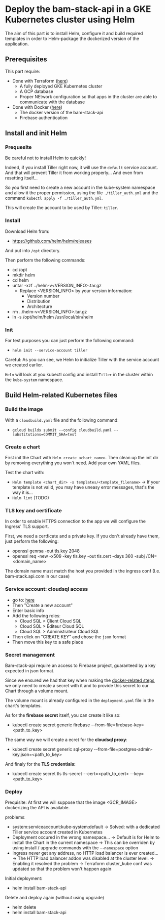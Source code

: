 # Deploy the bam-stack-api in a GKE Kubernetes cluster using Helm

The aim of this part is to install Helm, configure it and build required templates
in order to Helm-package the dockerized version of the application.

## Prerequisites

This part require:
 - Done with Terraform ([here](../terraform/README.md))
    - A fully deployed GKE Kubernetes cluster
    - A GCP database
    - Proper NEtwork configuration so that apps in the cluster are able to communicate with the database
 - Done with Docker ([here](../docker/README.md))
    - The docker version of the bam-stack-api
    - Firebase authentication

## Install and init Helm

### Prequesite

Be careful not to install Helm to quickly!

Indeed, if you install Tiller right now, it will use the `default` service account.
And that will prevent Tiller it from working properly... And even from resetting itself...

So you first need to create a new account in the kube-system namespace and allow it the proper permission,
using the file `./tiller_auth.yml` and the command `kubectl apply -f ./tiller_auth.yml`.

This will create the account to be used by Tiller: `tiller`.

### Install

Download Helm from:
 - https://github.com/helm/helm/releases

And put into `/opt` directory.

Then perform the following commands:
 - cd /opt
 - mkdir helm
 - cd helm
 - untar -xzf ../helm-v<VERSION_INFO>.tar.gz
    - Replace <VERSION_INFO> by your version information:
       - Version number
       - Distribution
       - Architecture
 - rm ../helm-v<VERSION_INFO>.tar.gz
 - ln -s /opt/helm/helm /usr/local/bin/helm

### Init

For test purposes you can just perform the following command:
 - `helm init --service-account tiller`

Careful: As you can see, we Helm to initialize Tiller with the service account we created earlier. 

`Helm` will look at you kubectl config and install `Tiller` in the cluster
within the `kube-system` namespace.

## Build Helm-related Kubernetes files

### Build the image

With a `cloudbuild.yaml` file and the following command:
 - `gcloud builds submit --config cloudbuild.yaml --substitutions=COMMIT_SHA=test`

### Create a chart

First init the Chart with `Helm create <chart_name>`.
Then clean up the init dir by removing everything you won't need.
Add your own YAML files.

Test the chart with:
 - `Helm template <chart_dir> -x templates/<template_filename>`
     -> If your template is not valid, you may have uneasy error messages, that's the way it is...
 - `Helm lint` (TODO)

### TLS key and certificate

In order to enable HTTPS connection to the app we will configure the Ingress' TLS support.

First, we need a certficate and a private key.
If you don't already have them, just perform the following:
 - openssl genrsa -out tls.key 2048
 - openssl req -new -x509 -key tls.key -out tls.cert -days 360 -subj /CN=<domain_name>

The domain name must match the host you provided in the ingress conf (I.e. bam-stack.api.com in our case)

### Service account: cloudsql access

 - go to: [here](https://console.cloud.google.com/iam-admin/serviceaccounts)
 - Then "Create a new account"
 - Enter basic info
 - Add the following roles:
    - Cloud SQL > Client Cloud SQL
    - Cloud SQL > Éditeur Cloud SQL
    - Cloud SQL > Administrateur Cloud SQL
 - Then click on "CREATE KEY" and chose the `json` format
 - Then move this key to a safe place

### Secret management

Bam-stack-api require an access to Firebase project, guaranteed by a key expected in json format.

Since we ensured we had that key when making the [docker-related steps](../docker/README.md),
we only need to create a secret with it and to provide this secret to our Chart through a volume mount.

The volume mount is already configured in the `deployment.yaml` file in the chart's templates.

As for the **firebase secret** itself, you can create it like so:
 - kubectl create secret generic firebase --from-file=firebase-key=<path_to_key>

The same way we will create a ecret for the **cloudsql proxy**:
 - kubectl create secret generic sql-proxy --from-file=postgres-admin-key.json=<path_to_key>

And finaly for the **TLS credentials**:
 - kubectl create secret tls tls-secret --cert=<path_to_cert> --key=<path_to_key>

### Deploy

Prequisite: At first we will suppose that the image <GCR_IMAGE> dockerizing the API is available.

problems:
 - system:serviceaccount:kube-system:default
    -> Solved: with a dedicated Tiller service account created in Kubernetes
 - Deployment occured in the wrong namespace...
    -> Default is for Helm to install the Chart in the current namespace
    -> This can be overriden by using install / upgrade commands with the `--namespace` option
 - Ingress never get any address, no HTTP load balancer is ever created...
    -> The HTTP load balancer addon was disabled at the cluster level.
    -> Enabling it resolved the problem
    -> Terraform cluster_kube conf was updated so that the problem won't happen again

Initial deployment:
 - helm install bam-stack-api

Delete and deploy again (without using upgrade)
 - helm delete <release-name>
 - helm install bam-stack-api

